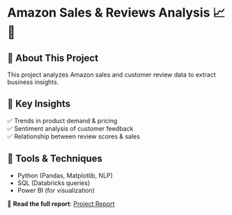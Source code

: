 # Amazon Sales & Reviews Analysis 📈🛒  

## 📌 About This Project  
This project analyzes Amazon sales and customer review data to extract business insights.  

## 🚀 Key Insights  
✅ Trends in product demand & pricing  
✅ Sentiment analysis of customer feedback  
✅ Relationship between review scores & sales  

## 🔧 Tools & Techniques  
- Python (Pandas, Matplotlib, NLP)  
- SQL (Databricks queries)  
- Power BI (for visualization)  

📖 **Read the full report**: [Project Report](./report.md)  
